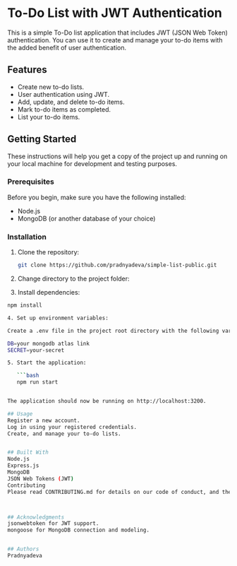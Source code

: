 # To-Do List with JWT Authentication

This is a simple To-Do list application that includes JWT (JSON Web Token) authentication. You can use it to create and manage your to-do items with the added benefit of user authentication.

## Features

- Create new to-do lists.
- User authentication using JWT.
- Add, update, and delete to-do items.
- Mark to-do items as completed.
- List your to-do items.

## Getting Started

These instructions will help you get a copy of the project up and running on your local machine for development and testing purposes.

### Prerequisites

Before you begin, make sure you have the following installed:

- Node.js
- MongoDB (or another database of your choice)

### Installation

1. Clone the repository:

   ```bash
   git clone https://github.com/pradnyadeva/simple-list-public.git

2. Change directory to the project folder:

3. Install dependencies:

```bash
npm install

4. Set up environment variables:

Create a .env file in the project root directory with the following variables:

DB=your mongodb atlas link
SECRET=your-secret

5. Start the application:

   ```bash
   npm run start


The application should now be running on http://localhost:3200.

## Usage
Register a new account.
Log in using your registered credentials.
Create, and manage your to-do lists.


## Built With
Node.js
Express.js
MongoDB
JSON Web Tokens (JWT)
Contributing
Please read CONTRIBUTING.md for details on our code of conduct, and the process for submitting pull requests to us.



## Acknowledgments
jsonwebtoken for JWT support.
mongoose for MongoDB connection and modeling.


## Authors
Pradnyadeva

